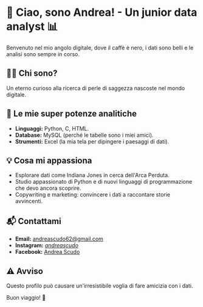 # 👋 Ciao, sono Andrea! - Un junior data analyst  📊

Benvenuto nel mio angolo digitale, dove il caffè è nero, i dati sono belli e le analisi sono sempre in corso.

## 👨‍💻 Chi sono?

Un eterno curioso alla ricerca di perle di saggezza nascoste nel mondo digitale. 

## 🚀 Le mie super potenze analitiche

- **Linguaggi:** Python, C, HTML.
- **Database:** MySQL (perché le tabelle sono i miei amici).
- **Strumenti:** Excel (la mia tela per dipingere i paesaggi di dati).

## 💡 Cosa mi appassiona

- Esplorare dati come Indiana Jones in cerca dell'Arca Perduta.
- Studio appassionato di Python e di nuovi linguaggi di programmazione che devo ancora scoprire.
- Copywriting e marketing: convincere i dati a raccontare storie avvincenti.

## 📬 Contattami

- **Email:** [andreascudo62@gmail.com](mailto:andreascudo62@gmail.com)
- **Instagram:** [_andreascudo_](https://www.instagram.com/_andreascudo_/)
- **Facebook:** [Andrea Scudo](https://www.facebook.com/andreascudo)

## ⚠️ Avviso

Questo profilo può causare un'irresistibile voglia di fare amicizia con i dati.

Buon viaggio! 🚀


